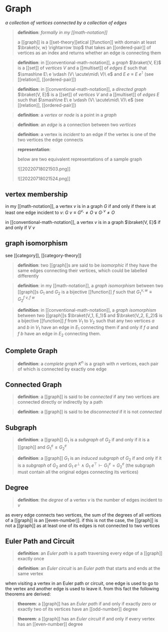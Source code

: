 # Graph

_a collection of vertices connected by a collection of edges_

> **definition**: _formally in my [[math-notation]]_
>
> a [[graph]] is a [[set-theory]]etical [[function]] with domain at least $\braket{v, w} \rightarrow \top$ that takes an [[ordered-pair]] of vertices as an index and returns whether an edge is connecting them

> **definition**: in [[conventional-math-notation]], a _graph_ $\braket{V, E}$ is a [[set]] of _vertices_ $V$ and a [[multiset]] of _edges_ $E$ such that $\smash\ne E\ e \vdash (V\ \acute\mid\ V)\ e$ and $E\ e \equiv E\ e^\intercal$ (see [[relation]], [[ordered-pair]])

> **definition**: in [[conventional-math-notation]], a _directed graph_ $\braket{V, E}$ is a [[set]] of _vertices_ $V$ and a [[multiset]] of _edges_ $E$ such that $\smash\ne E\ e \vdash (V\ \acute\mid\ V)\ e$ (see [[relation]], [[ordered-pair]])

> **definition**: a _vertex_ or _node_ is a point in a _graph_

> **definition**: an _edge_ is a connection between two _vertices_

> **definition**: a vertex is _incident_ to an edge if the vertex is one of the two vertices the edge connects

> **representation**:
>
> below are two equivalent representations of a sample graph
>
> ![[20220718021503.png]]
>
> ![[20220718021524.png]]

## vertex membership

in my [[math-notation]], a vertex $v$ is in a graph $G$ if and only if there is at least one edge incident to $v$: $G\ v \equiv G^{v,} \ne O \lor G^{, v} \ne O$

in [[conventional-math-notation]], a vertex $v$ is in a graph $\braket{V, E}$ if and only if $V\ v$

## graph isomorphism

see [[category]], [[category-theory]]

> **definition**: two [[graph]]s are said to be _isomorphic_ if they have the same edges connecting their vertices, which could be labelled differently

> **definition**: in my [[math-notation]], a _graph isomorphism_ between two [[graph]]s $G_1$ and $G_2$ is a bijective [[function]] $f$ such that $G_1^{v, w} \equiv G_2^{f\ v, f\ w}$

> **definition**: in [[conventional-math-notation]], a _graph isomorphism_ between two [[graph]]s $\braket{V_1, E_1}$ and $\braket{V_2, E_2}$ is a bijective [[function]] $f$ from $V_1$ to $V_2$ such that any two vertices $a$ and $b$ in $V_1$ have an edge in $E_1$ connecting them if and only if $f\ a$ and $f\ b$ have an edge in $E_2$ connecting them.

## Complete Graph

> **definition**: a _complete graph_ $K^n$ is a graph with $n$ vertices, each pair of which is connected by exactly one edge

## Connected Graph

> **definition**: a [[graph]] is said to be _connected_ if any two vertices are connected directly or indirectly by a path

> **definition**: a [[graph]] is said to be _disconnected_ if it is not _connected_

## Subgraph

> **definition**: a [[graph]] $G_1$ is a _subgraph_ of $G_2$ if and only if it is a [[graph]] and $G_1^e \le G_2^e$

> **definition**: a [[graph]] $G_1$ is an _induced subgraph_ of $G_2$ if and only if it is a _subgraph_ of $G_2$ and $G_1\ e^\bot \land G_1\ e^\top \vdash G_1^e = G_2^e$ (the subgraph must contain all the original edges connecting its vertices)

## Degree

> **definition**: the _degree_ of a vertex $v$ is the number of edges incident to $v$

as every edge connects two vertices, the sum of the degrees of all vertices of a [[graph]] is an [[even-number]]. if this is not the case, the [[graph]] is not a [[graph]] as at least one of its edges is not connected to two vertices

## Euler Path and Circuit

> **definition**: an _Euler path_ is a path traversing every edge of a [[graph]] exactly once

> **definition**: an _Euler circuit_ is an _Euler path_ that starts and ends at the same vertex

when visiting a vertex in an Euler path or circuit, one edge is used to go to the vertex and another edge is used to leave it. from this fact the following theorems are derived:

> **theorem**: a [[graph]] has an _Euler path_ if and only if exactly zero or exactly two of its vertices have an [[odd-number]] degree

> **theorem**: a [[graph]] has an _Euler circuit_ if and only if every vertex has an [[even-number]] degree
